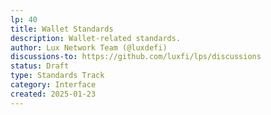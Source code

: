 ```yaml
---
lp: 40
title: Wallet Standards
description: Wallet-related standards.
author: Lux Network Team (@luxdefi)
discussions-to: https://github.com/luxfi/lps/discussions
status: Draft
type: Standards Track
category: Interface
created: 2025-01-23
---
```

